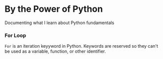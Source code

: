 # By the Power of Python
Documenting what I learn about Python fundamentals


### For Loop

`For` is an iteration keyyword in Python. Keywords are reserved so they can't be used as a variable, function, or other identifier. 

